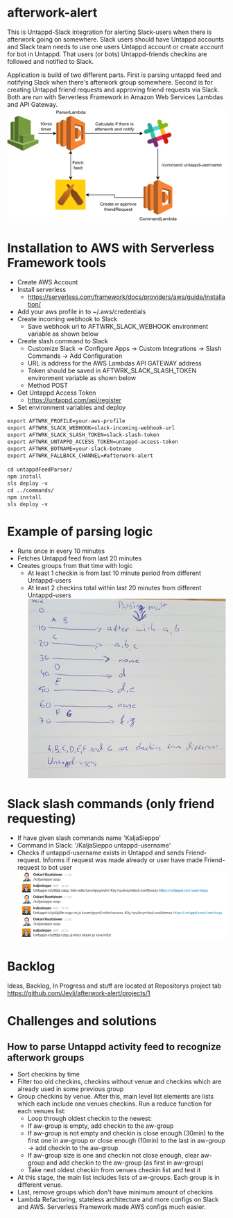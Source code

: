 # afterwork-alert
This is Untappd-Slack integration for alerting Slack-users when there is afterwork going on somewhere. Slack users should have Untappd accounts and Slack team needs to use one users Untappd account or create account for bot in Untappd. That users (or bots) Untappd-friends checkins are followed and notified to Slack.

Application is build of two different parts. First is parsing untappd feed and notifying Slack when there's afterwork group somewhere. Second is for creating Untappd friend requests and approving friend requests via Slack. Both are run with Serverless Framework in Amazon Web Services Lambdas and API Gateway. 
![alt text](https://raw.githubusercontent.com/jevli/afterwork-alert/master/drawio.png)

# Installation to AWS with Serverless Framework tools
* Create AWS Account
* Install serverless
    * https://serverless.com/framework/docs/providers/aws/guide/installation/
* Add your aws profile in to ~/.aws/credentials
* Create incoming webhook to Slack
    * Save webhook url to AFTWRK_SLACK_WEBHOOK environment variable as shown below
* Create slash command to Slack
    * Customize Slack -> Configure Apps -> Custom Integrations -> Slash Commands -> Add Configuration
    * URL is address for the AWS Lambdas API GATEWAY address
    * Token should be saved in AFTWRK_SLACK_SLASH_TOKEN environment variable as shown below
    * Method POST
* Get Untappd Access Token
    * https://untappd.com/api/register
* Set environment variables and deploy

```
export AFTWRK_PROFILE=your-aws-profile
export AFTWRK_SLACK_WEBHOOK=slack-incoming-webhook-url
export AFTWRK_SLACK_SLASH_TOKEN=slack-slash-token
export AFTWRK_UNTAPPD_ACCESS_TOKEN=untappd-access-token
export AFTWRK_BOTNAME=your-slack-botname
export AFTWRK_FALLBACK_CHANNEL=#afterwork-alert

cd untappdFeedParser/
npm install
sls deploy -v
cd ../commands/
npm install
sls deploy -v
```

# Example of parsing logic
* Runs once in every 10 minutes
* Fetches Untappd feed from last 20 minutes
* Creates groups from that time with logic
    * At least 1 checkin is from last 10 minute period from different Untappd-users
    * At least 2 checkins total within last 20 minutes from different Untappd-users
![alt text](https://raw.githubusercontent.com/jevli/afterwork-alert/master/parsingLogic.png)

# Slack slash commands (only friend requesting)
* If have given slash commands name 'KaljaSieppo' 
* Command in Slack: '/KaljaSieppo untappd-username'
* Checks if untappd-username exists in Untappd and sends Friend-request. Informs if request was made already or user have made Friend-request to bot user
![alt text](https://raw.githubusercontent.com/jevli/afterwork-alert/master/friendRequest.png)

# Backlog
Ideas, Backlog, In Progress and stuff are located at Repositorys project tab https://github.com/Jevli/afterwork-alert/projects/1

# Challenges and solutions
## How to parse Untappd activity feed to recognize afterwork groups
* Sort checkins by time
* Filter too old checkins, checkins without venue and checkins which are already used in some previous group
* Group checkins by venue. After this, main level list elements are lists which each include one venues checkins.
 Run a reduce function for each venues list:
    * Loop through oldest checkin to the newest:
    * If aw-group is empty, add checkin to the aw-group
    * If aw-group is not empty and checkin is close enough (30min) to the first one in aw-group or close enough (10min) to the last in aw-group -> add checkin to the aw-group
    * If aw-group size is one and checkin not close enough, clear aw-group and add checkin to the aw-group (as first in aw-group)
    * Take next oldest checkin from venues checkin list and test it
* At this stage, the main list includes lists of aw-groups. Each group is in different venue. 
* Last, remove groups which don't have minimum amount of checkins
* Lambda Refactoring, stateless architecture and more configs on Slack and AWS. Serverless Framework made AWS configs much easier.
